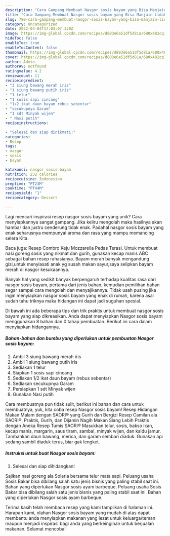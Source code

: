 ```yaml
---
description: "Cara Gampang Membuat Nasgor sosis bayam yang Bisa Manjain Lidah"
title: "Cara Gampang Membuat Nasgor sosis bayam yang Bisa Manjain Lidah"
slug: 780-cara-gampang-membuat-nasgor-sosis-bayam-yang-bisa-manjain-lidah
category: Uncategorized
date: 2022-04-04T17:03:07.329Z
image: https://img-global.cpcdn.com/recipes/d803e6a51df5d81a/680x482cq70/nasgor-sosis-bayam-foto-resep-utama.jpg
hideToc: false
enableToc: true
enableTocContent: false
thumbnail: https://img-global.cpcdn.com/recipes/d803e6a51df5d81a/680x482cq70/nasgor-sosis-bayam-foto-resep-utama.jpg
cover: https://img-global.cpcdn.com/recipes/d803e6a51df5d81a/680x482cq70/nasgor-sosis-bayam-foto-resep-utama.jpg
author: Admin
authorAv: notfound
ratingvalue: 4.2
reviewcount: 11
recipeingredient:
- "3 siung bawang merah iris"
- "1 siung bawang putih iris"
- "1 telur"
- "1 sosis sapi cincang"
- "1/2 ikat daun bayam rebus sebentar"
- "secukupnya Garam"
- "1 sdt Minyak wijen"
- " Nasi putih"
recipeinstructions:

- "Selesai dan siap dinikmati!"
categories:
- Resep
tags:
- nasgor
- sosis
- bayam

katakunci: nasgor sosis bayam 
nutrition: 232 calories
recipecuisine: Indonesian
preptime: "PT23M"
cooktime: "PT44M"
recipeyield: "1"
recipecategory: Dessert

---
```





Lagi mencari inspirasi resep nasgor sosis bayam yang unik? Cara menyiapkannya sangat gampang. Jika keliru mengolah maka hasilnya akan hambar dan justru cenderung tidak enak. Padahal nasgor sosis bayam yang enak seharusnya mempunyai aroma dan rasa yang mampu memancing selera Kita.





Baca juga: Resep Combro Keju Mozzarella Pedas Terasi. Untuk membuat nasi goreng sosis yang nikmat dan gurih, gunakan kecap manis ABC sebagai bahan resep rahasianya. Bayam merah banyak mengandung gizi,untuk menyiasati anak yg susah makan sayur,saya selipkan bayam merah di nasgor kesukaannya.

Banyak hal yang sedikit banyak berpengaruh terhadap kualitas rasa dari nasgor sosis bayam, pertama dari jenis bahan, kemudian pemilihan bahan segar sampai cara mengolah dan menyajikannya. Tidak usah pusing jika ingin menyiapkan nasgor sosis bayam yang enak di rumah, karena asal sudah tahu triknya maka hidangan ini dapat jadi suguhan spesial.






Di bawah ini ada beberapa tips dan trik praktis untuk membuat nasgor sosis bayam yang siap dikreasikan. Anda dapat menyiapkan Nasgor sosis bayam menggunakan 8 bahan dan 0 tahap pembuatan. Berikut ini cara dalam menyiapkan hidangannya.

<!--inarticleads1-->

##### Bahan-bahan dan bumbu yang diperlukan untuk pembuatan Nasgor sosis bayam:

1. Ambil 3 siung bawang merah iris
1. Ambil 1 siung bawang putih iris
1. Sediakan 1 telur
1. Siapkan 1 sosis sapi cincang
1. Sediakan 1/2 ikat daun bayam (rebus sebentar)
1. Sediakan secukupnya Garam
1. Persiapkan 1 sdt Minyak wijen
1. Gunakan  Nasi putih


Cara membuatnya pun tidak sulit, berikut ini bahan dan cara untuk membuatnya, yuk, kita coba resep Nasgor sosis bayam! Resep Hidangan Makan Malam dengan SAORI® yang Gurih dan Bergizi Resep Camilan ala SAORI®, Praktis, Gurih, dan Dijamin Nagih Makan Siang Lebih Praktis dengan Aneka Resep Tumis SAORI® Masukkan telur, sosis, bakso ikan, kecap manis, margarin, saus tiram, sambal, minyak wijen, dan kaldu jamur. Tambahkan daun bawang, merica, dan garam sembari diaduk. Gunakan api sedang sambil diaduk terus, biar gak lengket. 

<!--inarticleads2-->

##### Instruksi untuk buat Nasgor sosis bayam:


1. Selesai dan siap dihidangkan!

Sajikan nasi goreng ala Solaria bersama telur mata sapi. Peluang usaha Sosis Bakar bisa dibilang salah satu jenis bisnis yang paling stabil saat ini. Bahan yang diperlukan Nasgor sosis ayam barbeque. Peluang usaha Sosis Bakar bisa dibilang salah satu jenis bisnis yang paling stabil saat ini. Bahan yang diperlukan Nasgor sosis ayam barbeque. 

Terima kasih telah membaca resep yang kami tampilkan di halaman ini. Harapan kami, olahan Nasgor sosis bayam yang mudah di atas dapat membantu anda menyiapkan makanan yang lezat untuk keluarga/teman maupun menjadi inspirasi bagi anda yang berkeinginan untuk berjualan makanan. Selamat mencoba!
